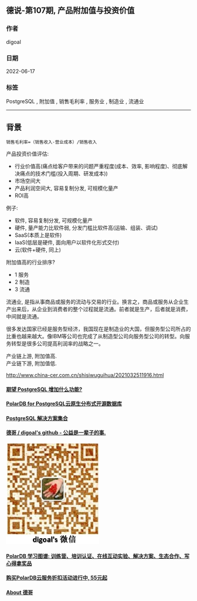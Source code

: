 ## 德说-第107期, 产品附加值与投资价值
                
### 作者                
digoal                
                
### 日期                
2022-06-17                
                
### 标签                
PostgreSQL , 附加值 , 销售毛利率 , 服务业 , 制造业 , 流通业                 
                
----                
                
## 背景         
    
`销售毛利率=（销售收入-营业成本）/销售收入`    
    
产品投资价值评估:   
- 行业价值高(痛点给客户带来的问题严重程度(成本、效率, 影响程度)、彻底解决痛点的技术门槛(投入周期、研发成本))    
- 市场空间大    
- 产品利润空间大, 容易复制分发, 可规模化量产    
- ROI高    
  
例子:   
- 软件, 容易复制分发, 可规模化量产   
- 硬件, 量产能力比软件弱, 分发门槛比软件高(运输、组装、调试)    
- SaaS(本质上是软件)   
- IaaS(低层是硬件, 面向用户以软件化形式交付)   
- 云(软件+硬件, 同上)   
  
附加值高的行业排序?    
- 1 服务    
- 2 制造    
- 3 流通    
    
  
流通业, 是指从事商品或服务的流动与交易的行业。换言之，商品或服务从企业生产出来后，从企业到消费者的整个过程就是流通。前者就是生产，后者就是消费，中间就是流通。  
  
很多发达国家已经是服务型经济，我国现在是制造业的大国，但服务型公司所占的比重也越来越大。像IBM等公司也完成了从制造型公司向服务型公司的转型。向服务转型是很多公司提高利润率的战略之一。    
    
产业链上游, 附加值高.    
产业链下游, 附加值低.     
  
  
http://www.china-cer.com.cn/shisiwuguihua/2021032511916.html  
  
  
  
#### [期望 PostgreSQL 增加什么功能?](https://github.com/digoal/blog/issues/76 "269ac3d1c492e938c0191101c7238216")
  
  
#### [PolarDB for PostgreSQL云原生分布式开源数据库](https://github.com/ApsaraDB/PolarDB-for-PostgreSQL "57258f76c37864c6e6d23383d05714ea")
  
  
#### [PostgreSQL 解决方案集合](https://yq.aliyun.com/topic/118 "40cff096e9ed7122c512b35d8561d9c8")
  
  
#### [德哥 / digoal's github - 公益是一辈子的事.](https://github.com/digoal/blog/blob/master/README.md "22709685feb7cab07d30f30387f0a9ae")
  
  
![digoal's wechat](../pic/digoal_weixin.jpg "f7ad92eeba24523fd47a6e1a0e691b59")
  
  
#### [PolarDB 学习图谱: 训练营、培训认证、在线互动实验、解决方案、生态合作、写心得拿奖品](https://www.aliyun.com/database/openpolardb/activity "8642f60e04ed0c814bf9cb9677976bd4")
  
  
#### [购买PolarDB云服务折扣活动进行中, 55元起](https://www.aliyun.com/activity/new/polardb-yunparter?userCode=bsb3t4al "e0495c413bedacabb75ff1e880be465a")
  
  
#### [About 德哥](https://github.com/digoal/blog/blob/master/me/readme.md "a37735981e7704886ffd590565582dd0")
  
